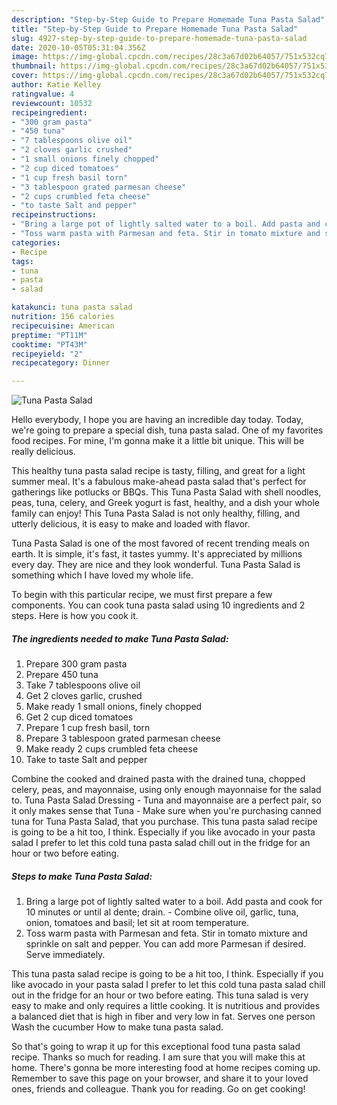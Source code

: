 ```yaml
---
description: "Step-by-Step Guide to Prepare Homemade Tuna Pasta Salad"
title: "Step-by-Step Guide to Prepare Homemade Tuna Pasta Salad"
slug: 4927-step-by-step-guide-to-prepare-homemade-tuna-pasta-salad
date: 2020-10-05T05:31:04.356Z
image: https://img-global.cpcdn.com/recipes/28c3a67d02b64057/751x532cq70/tuna-pasta-salad-recipe-main-photo.jpg
thumbnail: https://img-global.cpcdn.com/recipes/28c3a67d02b64057/751x532cq70/tuna-pasta-salad-recipe-main-photo.jpg
cover: https://img-global.cpcdn.com/recipes/28c3a67d02b64057/751x532cq70/tuna-pasta-salad-recipe-main-photo.jpg
author: Katie Kelley
ratingvalue: 4
reviewcount: 10532
recipeingredient:
- "300 gram pasta"
- "450 tuna"
- "7 tablespoons olive oil"
- "2 cloves garlic crushed"
- "1 small onions finely chopped"
- "2 cup diced tomatoes"
- "1 cup fresh basil torn"
- "3 tablespoon grated parmesan cheese"
- "2 cups crumbled feta cheese"
- "to taste Salt and pepper"
recipeinstructions:
- "Bring a large pot of lightly salted water to a boil. Add pasta and cook for 10 minutes or until al dente; drain. Combine olive oil, garlic, tuna, onion, tomatoes and basil; let sit at room temperature."
- "Toss warm pasta with Parmesan and feta. Stir in tomato mixture and sprinkle on salt and pepper. You can add more Parmesan if desired. Serve immediately."
categories:
- Recipe
tags:
- tuna
- pasta
- salad

katakunci: tuna pasta salad 
nutrition: 156 calories
recipecuisine: American
preptime: "PT11M"
cooktime: "PT43M"
recipeyield: "2"
recipecategory: Dinner

---
```



![Tuna Pasta Salad](https://img-global.cpcdn.com/recipes/28c3a67d02b64057/751x532cq70/tuna-pasta-salad-recipe-main-photo.jpg)

Hello everybody, I hope you are having an incredible day today. Today, we're going to prepare a special dish, tuna pasta salad. One of my favorites food recipes. For mine, I'm gonna make it a little bit unique. This will be really delicious.

This healthy tuna pasta salad recipe is tasty, filling, and great for a light summer meal. It&#39;s a fabulous make-ahead pasta salad that&#39;s perfect for gatherings like potlucks or BBQs. This Tuna Pasta Salad with shell noodles, peas, tuna, celery, and Greek yogurt is fast, healthy, and a dish your whole family can enjoy! This Tuna Pasta Salad is not only healthy, filling, and utterly delicious, it is easy to make and loaded with flavor.

Tuna Pasta Salad is one of the most favored of recent trending meals on earth. It is simple, it's fast, it tastes yummy. It's appreciated by millions every day. They are nice and they look wonderful. Tuna Pasta Salad is something which I have loved my whole life.


To begin with this particular recipe, we must first prepare a few components. You can cook tuna pasta salad using 10 ingredients and 2 steps. Here is how you cook it.

<!--inarticleads1-->

##### The ingredients needed to make Tuna Pasta Salad:

1. Prepare 300 gram pasta
1. Prepare 450 tuna
1. Take 7 tablespoons olive oil
1. Get 2 cloves garlic, crushed
1. Make ready 1 small onions, finely chopped
1. Get 2 cup diced tomatoes
1. Prepare 1 cup fresh basil, torn
1. Prepare 3 tablespoon grated parmesan cheese
1. Make ready 2 cups crumbled feta cheese
1. Take to taste Salt and pepper


Combine the cooked and drained pasta with the drained tuna, chopped celery, peas, and mayonnaise, using only enough mayonnaise for the salad to. Tuna Pasta Salad Dressing - Tuna and mayonnaise are a perfect pair, so it only makes sense that Tuna - Make sure when you&#39;re purchasing canned tuna for Tuna Pasta Salad, that you purchase. This tuna pasta salad recipe is going to be a hit too, I think. Especially if you like avocado in your pasta salad I prefer to let this cold tuna pasta salad chill out in the fridge for an hour or two before eating. 

<!--inarticleads2-->

##### Steps to make Tuna Pasta Salad:

1. Bring a large pot of lightly salted water to a boil. Add pasta and cook for 10 minutes or until al dente; drain. - Combine olive oil, garlic, tuna, onion, tomatoes and basil; let sit at room temperature.
1. Toss warm pasta with Parmesan and feta. Stir in tomato mixture and sprinkle on salt and pepper. You can add more Parmesan if desired. Serve immediately.


This tuna pasta salad recipe is going to be a hit too, I think. Especially if you like avocado in your pasta salad I prefer to let this cold tuna pasta salad chill out in the fridge for an hour or two before eating. This tuna salad is very easy to make and only requires a little cooking. It is nutritious and provides a balanced diet that is high in fiber and very low in fat. Serves one person Wash the cucumber How to make tuna pasta salad. 

So that's going to wrap it up for this exceptional food tuna pasta salad recipe. Thanks so much for reading. I am sure that you will make this at home. There's gonna be more interesting food at home recipes coming up. Remember to save this page on your browser, and share it to your loved ones, friends and colleague. Thank you for reading. Go on get cooking!
